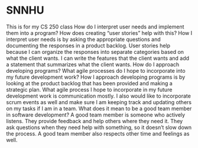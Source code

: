 # SNNHU
This is for my CS 250 class
How do I interpret user needs and implement them into a program? How does creating “user stories” help with this?
How I interpret user needs is by asking the appropriate questions and documenting the responses in a product backlog. User stories help because I can organize the responses into separate categories based on what the client wants. I can write the features that the client wants and add a statement that summarizes what the client wants. 
How do I approach developing programs? What agile processes do I hope to incorporate into my future development work?
How I approach developing programs is by looking at the product backlog that has been provided and making a strategic plan. What agile process I hope to incorporate in my future development work is communication mostly. I also would like to incorporate scrum events as well and make sure I am keeping track and updating others on my tasks if I am in a team.
What does it mean to be a good team member in software development?
A good team member is someone who actively listens. They provide feedback and help others where they need it. They ask questions when they need help with something, so it doesn’t slow down the process. A good team member also respects other time and feelings as well.


